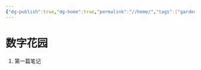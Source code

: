 ```yaml
---
{"dg-publish":true,"dg-home":true,"permalink":"//home/","tags":["gardenEntry"],"dgPassFrontmatter":true,"noteIcon":"","created":"2023-09-17T22:45:24.790+08:00","updated":"2023-09-17T23:19:14.681+08:00"}
---
```


# 数字花园

1. 第一篇笔记